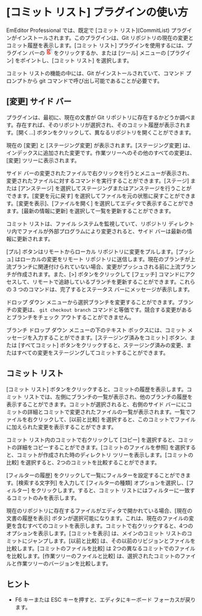 # \[コミット リスト\] プラグインの使い方

EmEditor Professional では、既定で \[コミット リスト\](CommitList) プラグインがインストールされます。このプラグインは、Git リポジトリの現在の変更とコミット履歴を表示します。\[コミット リスト\] プラグインを使用するには、プラグイン バーの ![コミット リスト](../../images/plugin_commit_list.gif) をクリックするか、または \[ツール\] メニューの \[プラグイン\] をポイントし、\[コミット リスト\] を選択します。

コミット リストの機能の中には、Git がインストールされていて、コマンド プロンプトから git コマンドで呼び出し可能であることが必要です。

## \[変更\] サイド バー

プラグインは、最初に、現在の文書が Git リポジトリに存在するかどうか調べます。存在すれば、そのリポジトリが選択され、そのコミット履歴が表示されます。\[開く...\] ボタンをクリックして、異なるリポジトリを開くことができます。

現在の \[変更\] と \[ステージング変更\] が表示されます。\[ステージング変更\] は、インデックスに追加された変更です。作業ツリーへのその他のすべての変更は、\[変更\] ツリーに表示されます。

サイド バーの変更されたファイルで右クリックを行うとメニューが表示され、変更されたファイルに対するコマンドを実行することができます。\[ステージ\] または \[アンステージ\] を選択してステージングまたはアンステージを行うことができます。\[変更を元に戻す\] を選択してファイルを元の状態に戻すことができます。\[変更を表示\]、\[ファイルを開く\] を選択してエディタで表示することができます。\[最新の情報に更新\] を選択して一覧を更新することができます。

コミット リストは、ファイル システムを監視していて、リポジトリ ディレクトリ内でファイルが外部プログラムにより変更されると、サイド バーは最新の情報に更新されます。

\[プル\] ボタンはリモートからローカル リポジトリに変更をプルします。\[プッシュ\] はローカルの変更をリモート リポジトリに送信します。現在のブランチが上流ブランチに関連付けられていない場合、変更がプッシュされる前に上流ブランチが作成されます。また、\[>\] ボタンをクリックして \[フェッチ\] コマンドにアクセスして、リモートで追跡しているブランチを更新することができます。これらの 3 つのコマンドは、完了するとステータス バーにメッセージが表示します。

ドロップ ダウン メニューから選択ブランチを変更することができます。ブランチの変更は、 `git checkout branch` コマンドと等価です。競合する変更があるとブランチをチェック アウトすることができません。

ブランチ ドロップ ダウン メニューの下のテキスト ボックスには、コミット メッセージを入力することができます。\[ステージング済みをコミット\] ボタン、または \[すべてコミット\] ボタンをクリックすると、ステージング済みの変更、またはすべての変更をステージングしてコミットすることができます。

## コミット リスト

\[コミット リスト\] ボタンをクリックすると、コミットの履歴を表示します。コミット リストでは、左側にブランチの一覧が表示され、他のブランチの履歴を表示することができます。コミットが選択されると、右側のサイド バーににコミットの詳細とコミットで変更されたファイルの一覧が表示されます。一覧でファイルを右クリックして、\[以前と比較\] を選択すると、このコミットでファイルに加えられた変更を表示することができます。

コミット リスト内のコミットで右クリックして \[コピー\] を選択すると、コミットの詳細をコピーすることができます。\[コミットのファイルを参照\] を選択すると、コミットが作成された時のディレクトリ ツリーを表示します。\[コミットの比較\] を選択すると、2つのコミットを比較することができます。

\[フィルターの履歴\] をクリックして一覧にフィルターを設定することができます。\[検索する文字列\] を入力して \[フィルターの種類\] オプションを選択し、\[フィルター\] をクリックします。すると、コミット リストにはフィルターに一致するコミットのみを表示します。

現在のリポジトリに存在するファイルがエディタで開かれている場合、\[現在の文書の履歴を表示\] ボタンが選択可能になります。これは、現在のファイルの変更を含むすべてのコミットを表示します。コミットで右クリックすると、4つのオプションを表示します。\[コミットを表示\] は、メインのコミット リストのコミットにジャンプします。\[以前と比較\] は、その以前のリビジョンとファイルを比較します。\[コミットのファイルを比較\] は 2つの異なるコミットでのファイルを比較します。\[作業ツリーのファイルと比較\] は、選択されたコミットのファイルと作業ツリーのバージョンを比較します。

## ヒント

- F6 キーまたは ESC キーを押すと、エディタにキーボード フォーカスが戻ります。
